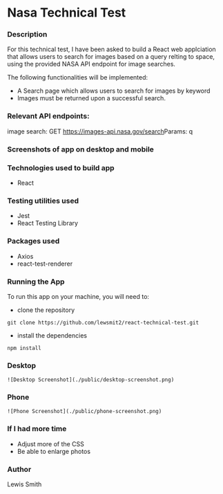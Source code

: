 # Nasa Technical Test

### Description

For this technical test, I have been asked to build a React web applciation that allows users to search for images based on a query relting to space, using the provided NASA API endpoint for image searches.

The following functionalities will be implemented:

- A Search page which allows users to search for images by keyword
- Images must be returned upon a successful search.

### Relevant API endpoints:

image search:
GET https://images-api.nasa.gov/search ​Params: ​​q

### Screenshots of app on desktop and mobile

### Technologies used to build app

- React

### Testing utilities used

- Jest
- React Testing Library

### Packages used

- Axios
- react-test-renderer

### Running the App

To run this app on your machine, you will need to:


- clone the repository

```
git clone https://github.com/lewsmit2/react-technical-test.git
```

- install the dependencies

```
npm install
```

### Desktop

`![Desktop Screenshot](./public/desktop-screenshot.png)`

### Phone

`![Phone Screenshot](./public/phone-screenshot.png)`


### If I had more time

- Adjust more of the CSS
- Be able to enlarge photos

### Author

Lewis Smith